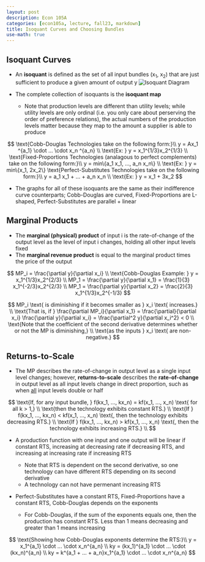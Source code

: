 ```yaml
---
layout: post
description: Econ 105A
categories: [econ105a, lecture, fall23, markdown]
title: Isoquant Curves and Choosing Bundles
use-math: true
---
```


## Isoquant Curves

- An **isoquant** is defined as the set of all input bundles (x<sub>1</sub>, x<sub>2</sub>) that are just sufficient to produce a given amount of output y
![Isoquant Diagram](https://upload.wikimedia.org/wikipedia/commons/6/6f/Isoquant_map.png)

- The complete collection of isoquants is the **isoquant map** 
    - Note that production levels are different than utility levels; while utility levels are only ordinal (i.e. you only care about perserving the order of preference relations), the actual numbers of the production levels matter because they map to the amount a supplier is able to produce

$$
\text{Cobb-Douglas Technologies take on the following form:}\\
y = Ax_1 ^{a_1} \cdot ... \cdot x_n ^{a_n} \\
\text{Ex: } y = x_1^{1/3}x_2^{1/3} \\
\text{Fixed-Proportions Technologies (analagous to perfect complements) take on the following form:}\\
y = min\{a_1 x_1, ..., a_n x_n\} \\
\text{Ex: } y = min\{x_1, 2x_2\}
\text{Perfect-Substitutes Technologies take on the following form:}\\
y = a_1 x_1 + ... + a_n x_n \\
\text{Ex: } y = x_1 + 3x_2
$$

- The graphs for all of these isoquants are the same as their indifference curve counterparts; Cobb-Douglas are curved, Fixed-Proportions are L-shaped, Perfect-Substitutes are parallel + linear

## Marginal Products

- The **marginal (physical) product** of input i is the rate-of-change of the output level as the level of input i changes, holding all other input levels fixed
- The **marginal revenue product** is equal to the marginal product times the price of the output

$$
MP_i = \frac{\partial y}{\partial x_i} \\
\text{Cobb-Douglas Example: } y = x_1^{1/3}x_2^{2/3} \\
MP_1 = \frac{\partial y}{\partial x_1} = \frac{1}{3} x_1^{-2/3}x_2^{2/3} \\
MP_1 = \frac{\partial y}{\partial x_2} = \frac{2}{3} x_1^{1/3}x_2^{-1/3}
$$

$$
MP_i \text{ is diminishing if it becomes smaller as } x_i \text{ increases.} \\
\text{That is, if } \frac{\partial MP_i}{\partial x_1} = \frac{\partial}{\partial x_i}  \frac{\partial y}{\partial x_i} = \frac{\partial^2 y}{\partial x_i^2} < 0 \\
\text{Note that the coefficient of the second derivative determines whether or not the MP is diminishing,} \\
\text{as the inputs } x_i \text{ are non-negative.}
$$

## Returns-to-Scale

- The MP describes the rate-of-change in output level as a single input level changes; however, **returns-to-scale** describes the **rate-of-change** in output level as all input levels change in direct proportion, such as when <u>all</u> input levels double or half

$$
\text{If, for any input bundle, } f(kx_1, ..., kx_n) = kf(x_1, ..., x_n) \text{ for all k > 1,} \\
\text{then the technology exhibits constant RTS.} \\
\text{If } f(kx_1, ..., kx_n) < kf(x_1, ..., x_n) \text{, then the technology exhibits decreasing RTS.} \\
\text{If } f(kx_1, ..., kx_n) > kf(x_1, ..., x_n) \text{, then the technology exhibits increasing RTS.} \\
$$

- A production function with one input and one output will be linear if constant RTS, increasing at decreasing rate if decreasing RTS, and increasing at increasing rate if increasing RTS
    - Note that RTS is dependent on the second derivative, so one technology can have different RTS depending on its second derivative
    - A technology can not have permenant increasing RTS

- Perfect-Substitutes have a constant RTS, Fixed-Proportions have a constant RTS, Cobb-Douglas depends on the exponents
    - For Cobb-Douglas, if the sum of the exponents equals one, then the production has constant RTS. Less than 1 means decreasing and greater than 1 means increasing

$$
\text{Showing how Cobb-Douglas exponents determine the RTS:}\\
y = x_1^{a_1} \cdot ... \cdot x_n^{a_n} \\
ky = (kx_1)^{a_1} \cdot ... \cdot (kx_n)^{a_n} \\
ky = k^{a_1 + ... + a_n}x_1^{a_1} \cdot ... \cdot x_n^{a_n}
$$
